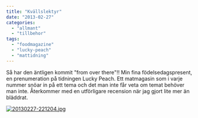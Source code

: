 ```yaml
---
title: "Kvällslektyr"
date: "2013-02-27"
categories: 
  - "allmant"
  - "tillbehor"
tags: 
  - "foodmagazine"
  - "lucky-peach"
  - "mattidning"
---
```


Så har den äntligen kommit "from over there"!! Min fina födelsedagspresent, en prenumeration på tidningen Lucky Peach. Ett matmagasin som i varje nummer snöar in på ett tema och det man inte får veta om temat behöver man inte. Återkommer med en utförligare recension när jag gjort lite mer än bläddrat.

[![20130227-221204.jpg](/static/img/20130227-221204.jpg)](http://import.local/wp-content/uploads/2013/02/20130227-221204.jpg)
